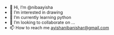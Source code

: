 - 👋 Hi, I’m @nibaayisha
- 👀 I’m interested in drawing
- 🌱 I’m currently learning python
- 💞️ I’m looking to collaborate on ...
- 📫 How to reach me ayishanibanishar@gmail.com

<!---
nibaayisha/nibaayisha is a ✨ special ✨ repository because its `README.md` (this file) appears on your GitHub profile.
You can click the Preview link to take a look at your changes.
--->
